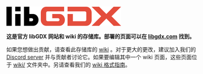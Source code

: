 ![](/assets/images/logo.png)

**这是官方 libGDX 网站和 wiki 的存储库。部署的页面可以在 [libgdx.com](https://libgdx.com) 找到。**

如果您想做出贡献，请查看此存储库的 [wiki](https://github.com/libgdx/libgdx.github.io/wiki) 。对于更大的更改，建议加入我们的 [Discord server](https://libgdx.com/community/discord/) 并与贡献者讨论它。如果要编辑其中一个 wiki 页面，这些页面位于 [wiki/](https://github.com/libgdx/libgdx.github.io/tree/dev/wiki) 文件夹中。另请查看我们的 [wiki 格式指南](https://libgdx.com/wiki/misc/wiki-style-guide)。
